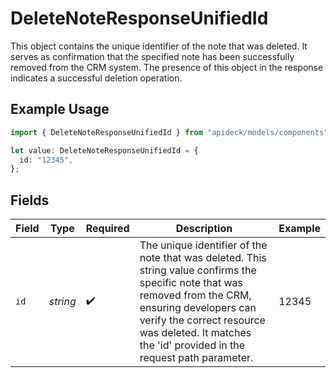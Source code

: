# DeleteNoteResponseUnifiedId

This object contains the unique identifier of the note that was deleted. It serves as confirmation that the specified note has been successfully removed from the CRM system. The presence of this object in the response indicates a successful deletion operation.

## Example Usage

```typescript
import { DeleteNoteResponseUnifiedId } from "apideck/models/components";

let value: DeleteNoteResponseUnifiedId = {
  id: "12345",
};
```

## Fields

| Field                                                                                                                                                                                                                                                        | Type                                                                                                                                                                                                                                                         | Required                                                                                                                                                                                                                                                     | Description                                                                                                                                                                                                                                                  | Example                                                                                                                                                                                                                                                      |
| ------------------------------------------------------------------------------------------------------------------------------------------------------------------------------------------------------------------------------------------------------------ | ------------------------------------------------------------------------------------------------------------------------------------------------------------------------------------------------------------------------------------------------------------ | ------------------------------------------------------------------------------------------------------------------------------------------------------------------------------------------------------------------------------------------------------------ | ------------------------------------------------------------------------------------------------------------------------------------------------------------------------------------------------------------------------------------------------------------ | ------------------------------------------------------------------------------------------------------------------------------------------------------------------------------------------------------------------------------------------------------------ |
| `id`                                                                                                                                                                                                                                                         | *string*                                                                                                                                                                                                                                                     | :heavy_check_mark:                                                                                                                                                                                                                                           | The unique identifier of the note that was deleted. This string value confirms the specific note that was removed from the CRM, ensuring developers can verify the correct resource was deleted. It matches the 'id' provided in the request path parameter. | 12345                                                                                                                                                                                                                                                        |